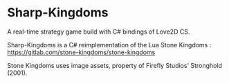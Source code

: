 # Sharp-Kingdoms

A real-time strategy game build with C# bindings of Love2D CS.

Sharp-Kingdoms is a C# reimplementation of the Lua Stone Kingdoms : https://gitlab.com/stone-kingdoms/stone-kingdoms

Stone Kingdoms uses image assets, property of Firefly Studios' Stronghold (2001).
